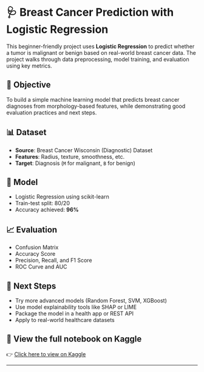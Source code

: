 # 🩺 Breast Cancer Prediction with Logistic Regression

This beginner-friendly project uses **Logistic Regression** to predict whether a tumor is malignant or benign based on real-world breast cancer data. The project walks through data preprocessing, model training, and evaluation using key metrics.

## 📌 Objective
To build a simple machine learning model that predicts breast cancer diagnoses from morphology-based features, while demonstrating good evaluation practices and next steps.

## 📊 Dataset
- **Source**: Breast Cancer Wisconsin (Diagnostic) Dataset
- **Features**: Radius, texture, smoothness, etc.
- **Target**: Diagnosis (`M` for malignant, `B` for benign)

## 🧠 Model
- Logistic Regression using scikit-learn
- Train-test split: 80/20
- Accuracy achieved: **96%**

## 📈 Evaluation
- Confusion Matrix
- Accuracy Score
- Precision, Recall, and F1 Score
- ROC Curve and AUC

## 🚀 Next Steps
- Try more advanced models (Random Forest, SVM, XGBoost)
- Use model explainability tools like SHAP or LIME
- Package the model in a health app or REST API
- Apply to real-world healthcare datasets

## 🔗 View the full notebook on Kaggle
👉 [Click here to view on Kaggle](https://www.kaggle.com/kellyhamisi/breast-cancer-logistic-regression)

---

